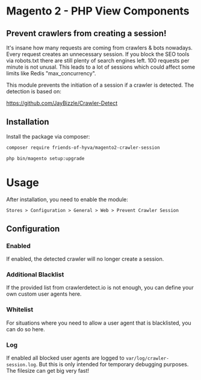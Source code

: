 # Magento 2 - PHP View Components

## Prevent crawlers from creating a session!

It's insane how many requests are coming from crawlers & bots nowadays. Every request creates an unnecessary session.
If you block the SEO tools via robots.txt there are still plenty of search engines left. 100 requests per minute is not unusal.
This leads to a lot of sessions which could affect some limits like Redis "max_concurrency".

This module prevents the initiation of a session if a crawler is detected. The detection is based on:

https://github.com/JayBizzle/Crawler-Detect

## Installation

Install the package via composer:

```bash
composer require friends-of-hyva/magento2-crawler-session

php bin/magento setup:upgrade
```

# Usage

After installation, you need to enable the module:

```
Stores > Configuration > General > Web > Prevent Crawler Session
```

## Configuration

### Enabled

If enabled, the detected crawler will no longer create a session.

### Additional Blacklist

If the provided list from crawlerdetect.io is not enough, you can define your own custom user agents here.

### Whitelist

For situations where you need to allow a user agent that is blacklisted, you can do so here.

### Log

If enabled all blocked user agents are logged to ```var/log/crawler-session.log```.
But this is only intended for temporary debugging purposes. The filesize can get big very fast!
